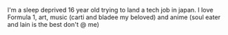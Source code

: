 I'm a sleep deprived 16 year old trying to land a tech job in japan. I love Formula 1, art, music (carti and bladee my beloved) and anime (soul eater and lain is the best don't @ me)
